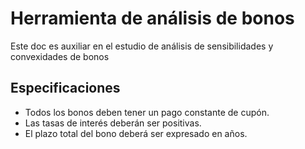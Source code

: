 # Herramienta de análisis de bonos

Este doc es auxiliar en el estudio de análisis de sensibilidades y convexidades de bonos

## Especificaciones
- Todos los bonos deben tener un pago constante de cupón. 
- Las tasas de interés deberán ser positivas.
- El plazo total del bono deberá ser expresado en años.
